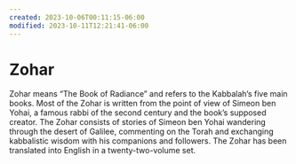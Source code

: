 ```yaml
---
created: 2023-10-06T00:11:15-06:00
modified: 2023-10-11T12:21:41-06:00
---
```


# Zohar

Zohar means “The Book of Radiance” and refers to the Kabbalah’s five main books. Most of the Zohar is written from the point of view of Simeon ben Yohai, a famous rabbi of the second century and the book’s supposed creator. The Zohar consists of stories of Simeon ben Yohai wandering through the desert of Galilee, commenting on the Torah and exchanging kabbalistic wisdom with his companions and followers. The Zohar has been translated into English in a twenty-two-volume set.
